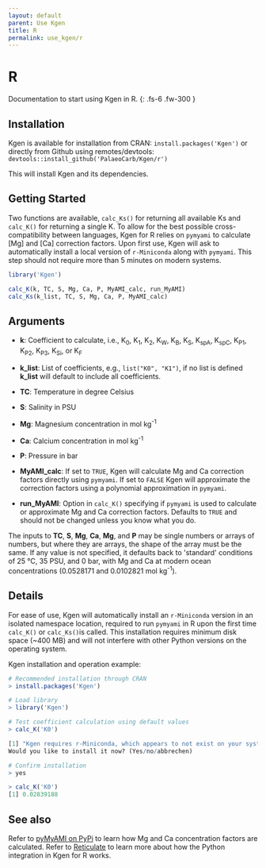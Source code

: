 ```yaml
---
layout: default
parent: Use Kgen
title: R
permalink: use_kgen/r
---
```


# R

Documentation to start using Kgen in R.
{: .fs-6 .fw-300 }


## Installation

Kgen is available for installation from CRAN:
`install.packages('Kgen')`
or directly from Github using remotes/devtools: 
`devtools::install_github('PalaeoCarb/Kgen/r')`

This will install Kgen and its dependencies.

## Getting Started

Two functions are available, `calc_Ks()` for returning all available Ks and `calc_K()` for returning a single K. To allow for the best possible cross-compatibility between languages, Kgen for R relies on `pymyami` to calculate [Mg] and [Ca] correction factors. Upon first use, Kgen will ask to automatically install a local version of `r-Miniconda` along with `pymyami`. This step should not require more than 5 minutes on modern systems.   

```R
library('Kgen')

calc_K(k, TC, S, Mg, Ca, P, MyAMI_calc, run_MyAMI)
calc_Ks(k_list, TC, S, Mg, Ca, P, MyAMI_calc)
```

## Arguments

- **k**: Coefficient to calculate, i.e., K<sub>0</sub>, K<sub>1</sub>, K<sub>2</sub>, K<sub>W</sub>, K<sub>B</sub>, K<sub>S</sub>, K<sub>spA</sub>, K<sub>spC</sub>, K<sub>P1</sub>, K<sub>P2</sub>, K<sub>P3</sub>, K<sub>Si</sub>, or K<sub>F</sub>

- **k_list**: List of coefficients, e.g.,  `list("K0", "K1")`, if no list is defined **k_list** will default to include all coefficients.

- **TC**: Temperature in degree Celsius

- **S**: Salinity in PSU

- **Mg**: Magnesium concentration in mol kg<sup>-1</sup> 

- **Ca**: Calcium concentration in mol kg<sup>-1</sup> 

- **P**: Pressure in bar

- **MyAMI_calc**: If set to `TRUE`, Kgen will calculate Mg and Ca correction factors directly using `pymyami`. If set to `FALSE` Kgen will approximate the correction factors using a polynomial approximation in `pymyami`. 

- **run_MyAMI**: Option in `calc_K()` specifying if `pymyami` is used to calculate or approximate Mg and Ca correction factors. Defaults to `TRUE` and should not be changed unless you know what you do. 

The inputs to **TC**, **S**, **Mg**, **Ca**, **Mg**, and **P** may be single numbers or arrays of numbers, but where they are arrays, the shape of the array must be the same. If any value is not specified, it defaults back to 'standard' conditions of 25 °C, 35 PSU, and 0 bar, with Mg and Ca at modern ocean concentrations (0.0528171 and 0.0102821 mol kg<sup>-1</sup>).

## Details
For ease of use, Kgen will automatically install an `r-Miniconda` version in an isolated namespace location, required to run `pymyami` in R upon the first time `calc_K()` or `calc_Ks()`is called. This installation requires minimum disk space (~400 MB) and will not interfere with other Python versions on the operating system. 

Kgen installation and operation example:

```R
# Recommended installation through CRAN
> install.packages('Kgen')

# Load library
> library('Kgen')

# Test coefficient calculation using default values
> calc_K('K0')

[1] "Kgen requires r-Miniconda, which appears to not exist on your system."
Would you like to install it now? (Yes/no/abbrechen) 

# Confirm installation
> yes

> calc_K('K0')
[1] 0.02839188
```

## See also
Refer to [pyMyAMI on PyPi](https://pypi.org/project/pymyami/) to learn how Mg and Ca concentration factors are calculated.  Refer to [Reticulate](https://rstudio.github.io/reticulate/index.html) to learn more about how the Python integration in Kgen for R works.

